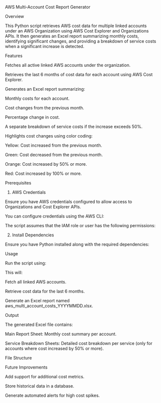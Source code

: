AWS Multi-Account Cost Report Generator

Overview

This Python script retrieves AWS cost data for multiple linked accounts under an AWS Organization using AWS Cost Explorer and Organizations APIs.
It then generates an Excel report summarizing monthly costs, identifying significant changes, and providing a breakdown of service costs when a significant
increase is detected.

Features

Fetches all active linked AWS accounts under the organization.

Retrieves the last 6 months of cost data for each account using AWS Cost Explorer.

Generates an Excel report summarizing:

Monthly costs for each account.

Cost changes from the previous month.

Percentage change in cost.

A separate breakdown of service costs if the increase exceeds 50%.

Highlights cost changes using color coding:

Yellow: Cost increased from the previous month.

Green: Cost decreased from the previous month.

Orange: Cost increased by 50% or more.

Red: Cost increased by 100% or more.

Prerequisites

1. AWS Credentials

Ensure you have AWS credentials configured to allow access to Organizations and Cost Explorer APIs.

You can configure credentials using the AWS CLI:

The script assumes that the IAM role or user has the following permissions:

2. Install Dependencies

Ensure you have Python installed along with the required dependencies:

Usage

Run the script using:

This will:

Fetch all linked AWS accounts.

Retrieve cost data for the last 6 months.

Generate an Excel report named aws_multi_account_costs_YYYYMMDD.xlsx.

Output

The generated Excel file contains:

Main Report Sheet: Monthly cost summary per account.

Service Breakdown Sheets: Detailed cost breakdown per service (only for accounts where cost increased by 50% or more).

File Structure

Future Improvements

Add support for additional cost metrics.

Store historical data in a database.

Generate automated alerts for high cost spikes.
